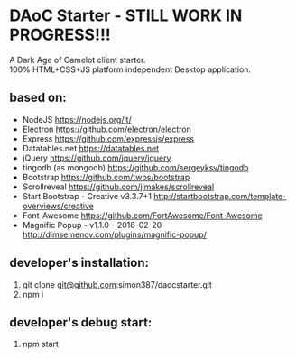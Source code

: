 # DAoC Starter - STILL WORK IN PROGRESS!!!

A Dark Age of Camelot client starter.  
100% HTML+CSS+JS platform independent Desktop application.

## based on:

+ NodeJS <https://nodejs.org/it/>
+ Electron <https://github.com/electron/electron>
+ Express <https://github.com/expressjs/express>
+ Datatables.net <https://datatables.net>
+ jQuery <https://github.com/jquery/jquery>
+ tingodb (as mongodb) <https://github.com/sergeyksv/tingodb>
+ Bootstrap <https://github.com/twbs/bootstrap>
+ Scrollreveal <https://github.com/jlmakes/scrollreveal>
+ Start Bootstrap - Creative v3.3.7+1 <http://startbootstrap.com/template-overviews/creative>
+ Font-Awesome <https://github.com/FortAwesome/Font-Awesome>
+ Magnific Popup - v1.1.0 - 2016-02-20 <http://dimsemenov.com/plugins/magnific-popup/>

## developer's installation:

1. git clone git@github.com:simon387/daocstarter.git
2. npm i

## developer's debug start:

1. npm start
